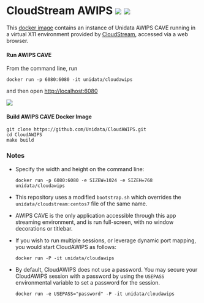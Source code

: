 
# CloudStream AWIPS <IMG SRC="https://travis-ci.org/mjames-upc/CloudAWIPS.svg?branch=master"/> <IMG SRC="https://img.shields.io/docker/pulls/unidata/cloudawips.svg"/>

This [docker image](https://hub.docker.com/r/unidata/cloudawips/) contains an instance of Unidata AWIPS CAVE running in a virtual X11 environment provided by [CloudStream](https://github.com/Unidata/cloudstream), accessed via a web browser.

#### Run AWIPS CAVE

From the command line, run

    docker run -p 6080:6080 -it unidata/cloudawips

and then open [http://localhost:6080](http://localhost:6080)

![](https://www.unidata.ucar.edu/software/awips2/images/CloudAWIPS.jpg)

#### Build AWIPS CAVE Docker Image

    git clone https://github.com/Unidata/CloudAWIPS.git
    cd CloudAWIPS
    make build

### Notes

* Specify the width and height on the command line:

      docker run -p 6080:6080 -e SIZEW=1024 -e SIZEH=768 unidata/cloudawips

* This repository uses a modified `bootstrap.sh` which overrides the `unidata/cloudstream:centos7` file of the same name.
* AWIPS CAVE is the only application accessible through this app streaming environment, and is run full-screen, with no window decorations or titlebar.
* If you wish to run multiple sessions, or leverage dynamic port mapping, you would start CloudAWIPS as follows:

      docker run -P -it unidata/cloudawips

* By default, CloudAWIPS does not use a password. You may secure your CloudAWIPS session with a password by using the `USEPASS` environmental variable to set a password for the session.  

      docker run -e USEPASS="password" -P -it unidata/cloudawips

